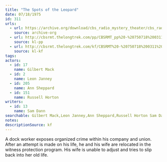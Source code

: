 ```yaml
---
title: "The Spots of the Leopard"
date: 07/18/1975
id: 311
urls: 
  - url: https://archive.org/download/cbs_radio_mystery_theater/cbs_radio_mystery_theater-0301-0350.zip/cbs_radio_mystery_theater-0301-0350%2Fcbsrmt_0311_spots_of_the_leopard.mp3
    source: archive-org
  - url: http://cbsrmt.thelongtrek.com/pp/CBSRMT_pp%20-%20750718%200311%20The%20Spots%20of%20the%20Leopard.mp3
    source: kl-pp
  - url: http://cbsrmt.thelongtrek.com/kf/CBSRMT%20-%20750718%200311%20The%20Spots%20Of%20The%20Leopard_kf.mp3
    source: kl-kf
tags: 
actors:  
  - id: 17
    name: Gilbert Mack  
  - id: 2
    name: Leon Janney  
  - id: 205
    name: Ann Sheppard  
  - id: 151
    name: Russell Horton
writers:  
  - id: 13
    name: Sam Dann
searchable: Gilbert Mack,Leon Janney,Ann Sheppard,Russell Horton Sam Dann
notes: 
descriptionSource: kf
---
```

A dock worker exposes organized crime within his company and union. After an attempt is made on his life, he and his wife are relocated in the witness protection program. His wife is unable to adjust and tries to slip back into her old life.
